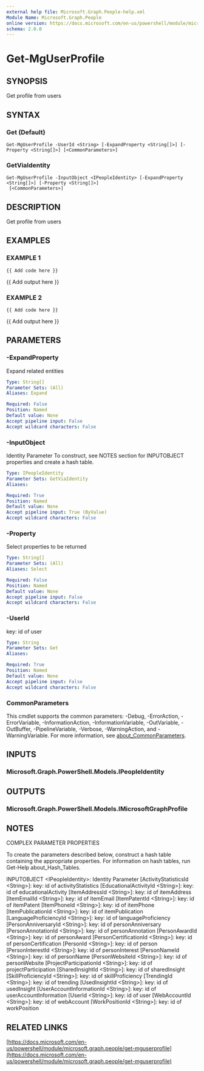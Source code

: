```yaml
---
external help file: Microsoft.Graph.People-help.xml
Module Name: Microsoft.Graph.People
online version: https://docs.microsoft.com/en-us/powershell/module/microsoft.graph.people/get-mguserprofile
schema: 2.0.0
---
```


# Get-MgUserProfile

## SYNOPSIS
Get profile from users

## SYNTAX

### Get (Default)
```
Get-MgUserProfile -UserId <String> [-ExpandProperty <String[]>] [-Property <String[]>] [<CommonParameters>]
```

### GetViaIdentity
```
Get-MgUserProfile -InputObject <IPeopleIdentity> [-ExpandProperty <String[]>] [-Property <String[]>]
 [<CommonParameters>]
```

## DESCRIPTION
Get profile from users

## EXAMPLES

### EXAMPLE 1
```
{{ Add code here }}
```

{{ Add output here }}

### EXAMPLE 2
```
{{ Add code here }}
```

{{ Add output here }}

## PARAMETERS

### -ExpandProperty
Expand related entities

```yaml
Type: String[]
Parameter Sets: (All)
Aliases: Expand

Required: False
Position: Named
Default value: None
Accept pipeline input: False
Accept wildcard characters: False
```

### -InputObject
Identity Parameter
To construct, see NOTES section for INPUTOBJECT properties and create a hash table.

```yaml
Type: IPeopleIdentity
Parameter Sets: GetViaIdentity
Aliases:

Required: True
Position: Named
Default value: None
Accept pipeline input: True (ByValue)
Accept wildcard characters: False
```

### -Property
Select properties to be returned

```yaml
Type: String[]
Parameter Sets: (All)
Aliases: Select

Required: False
Position: Named
Default value: None
Accept pipeline input: False
Accept wildcard characters: False
```

### -UserId
key: id of user

```yaml
Type: String
Parameter Sets: Get
Aliases:

Required: True
Position: Named
Default value: None
Accept pipeline input: False
Accept wildcard characters: False
```

### CommonParameters
This cmdlet supports the common parameters: -Debug, -ErrorAction, -ErrorVariable, -InformationAction, -InformationVariable, -OutVariable, -OutBuffer, -PipelineVariable, -Verbose, -WarningAction, and -WarningVariable. For more information, see [about_CommonParameters](http://go.microsoft.com/fwlink/?LinkID=113216).

## INPUTS

### Microsoft.Graph.PowerShell.Models.IPeopleIdentity
## OUTPUTS

### Microsoft.Graph.PowerShell.Models.IMicrosoftGraphProfile
## NOTES
COMPLEX PARAMETER PROPERTIES

To create the parameters described below, construct a hash table containing the appropriate properties.
For information on hash tables, run Get-Help about_Hash_Tables.

INPUTOBJECT \<IPeopleIdentity\>: Identity Parameter
  \[ActivityStatisticsId \<String\>\]: key: id of activityStatistics
  \[EducationalActivityId \<String\>\]: key: id of educationalActivity
  \[ItemAddressId \<String\>\]: key: id of itemAddress
  \[ItemEmailId \<String\>\]: key: id of itemEmail
  \[ItemPatentId \<String\>\]: key: id of itemPatent
  \[ItemPhoneId \<String\>\]: key: id of itemPhone
  \[ItemPublicationId \<String\>\]: key: id of itemPublication
  \[LanguageProficiencyId \<String\>\]: key: id of languageProficiency
  \[PersonAnniversaryId \<String\>\]: key: id of personAnniversary
  \[PersonAnnotationId \<String\>\]: key: id of personAnnotation
  \[PersonAwardId \<String\>\]: key: id of personAward
  \[PersonCertificationId \<String\>\]: key: id of personCertification
  \[PersonId \<String\>\]: key: id of person
  \[PersonInterestId \<String\>\]: key: id of personInterest
  \[PersonNameId \<String\>\]: key: id of personName
  \[PersonWebsiteId \<String\>\]: key: id of personWebsite
  \[ProjectParticipationId \<String\>\]: key: id of projectParticipation
  \[SharedInsightId \<String\>\]: key: id of sharedInsight
  \[SkillProficiencyId \<String\>\]: key: id of skillProficiency
  \[TrendingId \<String\>\]: key: id of trending
  \[UsedInsightId \<String\>\]: key: id of usedInsight
  \[UserAccountInformationId \<String\>\]: key: id of userAccountInformation
  \[UserId \<String\>\]: key: id of user
  \[WebAccountId \<String\>\]: key: id of webAccount
  \[WorkPositionId \<String\>\]: key: id of workPosition

## RELATED LINKS

[https://docs.microsoft.com/en-us/powershell/module/microsoft.graph.people/get-mguserprofile](https://docs.microsoft.com/en-us/powershell/module/microsoft.graph.people/get-mguserprofile)

